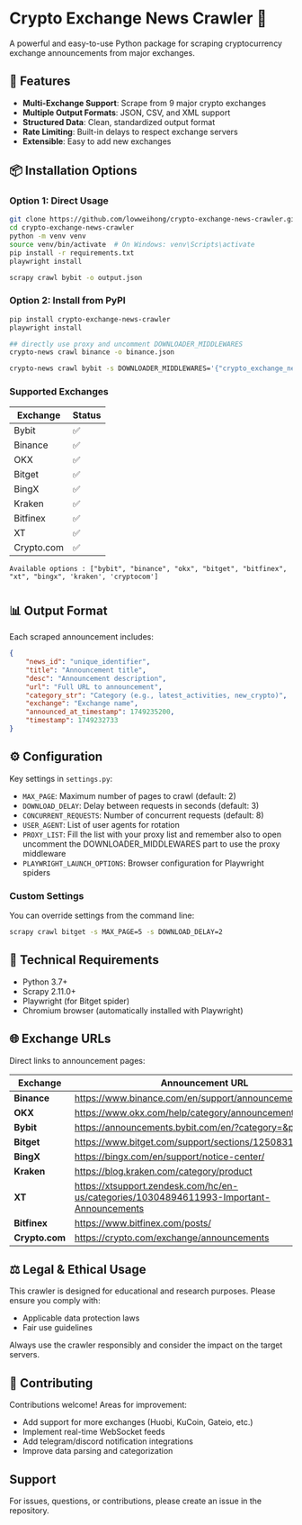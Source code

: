 # Crypto Exchange News Crawler 🚀

A powerful and easy-to-use Python package for scraping cryptocurrency exchange announcements from major exchanges.

## 🎯 Features

- **Multi-Exchange Support**: Scrape from 9 major crypto exchanges
- **Multiple Output Formats**: JSON, CSV, and XML support
- **Structured Data**: Clean, standardized output format
- **Rate Limiting**: Built-in delays to respect exchange servers
- **Extensible**: Easy to add new exchanges

## 📦 Installation Options

### Option 1: Direct Usage

```bash
git clone https://github.com/lowweihong/crypto-exchange-news-crawler.git
cd crypto-exchange-news-crawler
python -m venv venv
source venv/bin/activate  # On Windows: venv\Scripts\activate
pip install -r requirements.txt
playwright install

scrapy crawl bybit -o output.json
```

### Option 2: Install from PyPI

```bash
pip install crypto-exchange-news-crawler
playwright install

## directly use proxy and uncomment DOWNLOADER_MIDDLEWARES
crypto-news crawl binance -o binance.json

crypto-news crawl bybit -s DOWNLOADER_MIDDLEWARES='{"crypto_exchange_news.middlewares.MyProxyMiddleware": 610}' -s PROXY_LIST="http://proxy1:port,http://proxy2:port"
```

### Supported Exchanges

| Exchange | Status |
|----------|--------|
| Bybit    | ✅ |
| Binance  | ✅ |
| OKX      | ✅ |
| Bitget   | ✅ |
| BingX    | ✅ |
| Kraken   | ✅ |
| Bitfinex | ✅ |
| XT       | ✅ |
|Crypto.com| ✅ |

```
Available options : ["bybit", "binance", "okx", "bitget", "bitfinex", "xt", "bingx", 'kraken', 'cryptocom']
```
#

## 📊 Output Format

Each scraped announcement includes:

```json
{
    "news_id": "unique_identifier",
    "title": "Announcement title",
    "desc": "Announcement description",
    "url": "Full URL to announcement",
    "category_str": "Category (e.g., latest_activities, new_crypto)",
    "exchange": "Exchange name",
    "announced_at_timestamp": 1749235200,
    "timestamp": 1749232733
}
```

## ⚙️ Configuration

Key settings in `settings.py`:

- `MAX_PAGE`: Maximum number of pages to crawl (default: 2)
- `DOWNLOAD_DELAY`: Delay between requests in seconds (default: 3)
- `CONCURRENT_REQUESTS`: Number of concurrent requests (default: 8)
- `USER_AGENT`: List of user agents for rotation
- `PROXY_LIST`: Fill the list with your proxy list and remember also to open uncomment the DOWNLOADER_MIDDLEWARES part to use the proxy middleware
- `PLAYWRIGHT_LAUNCH_OPTIONS`: Browser configuration for Playwright spiders

### Custom Settings

You can override settings from the command line:

```bash
scrapy crawl bitget -s MAX_PAGE=5 -s DOWNLOAD_DELAY=2
```

## 🔧 Technical Requirements

- Python 3.7+
- Scrapy 2.11.0+
- Playwright (for Bitget spider)
- Chromium browser (automatically installed with Playwright)

## 🌐 Exchange URLs

Direct links to announcement pages:

| Exchange | Announcement URL |
|----------|------------------|
| **Binance** | https://www.binance.com/en/support/announcement |
| **OKX** | https://www.okx.com/help/category/announcements |
| **Bybit** | https://announcements.bybit.com/en/?category=&page=1 |
| **Bitget** | https://www.bitget.com/support/sections/12508313443483 |
| **BingX** | https://bingx.com/en/support/notice-center/ |
| **Kraken** | https://blog.kraken.com/category/product |
| **XT** | https://xtsupport.zendesk.com/hc/en-us/categories/10304894611993-Important-Announcements |
| **Bitfinex** | https://www.bitfinex.com/posts/ |
| **Crypto.com** | https://crypto.com/exchange/announcements |



## ⚖️ Legal & Ethical Usage

This crawler is designed for educational and research purposes. Please ensure you comply with:

- Applicable data protection laws
- Fair use guidelines

Always use the crawler responsibly and consider the impact on the target servers.

## 🤝 Contributing

Contributions welcome! Areas for improvement:
- Add support for more exchanges (Huobi, KuCoin, Gateio, etc.)
- Implement real-time WebSocket feeds
- Add telegram/discord notification integrations
- Improve data parsing and categorization

## Support

For issues, questions, or contributions, please create an issue in the repository.